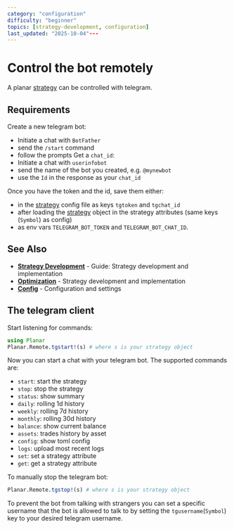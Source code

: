 ```yaml
---
category: "configuration"
difficulty: "beginner"
topics: [strategy-development, configuration]
last_updated: "2025-10-04"---
---
```


# Control the bot remotely

A planar [strategy](../guides/strategy-development.md) can be controlled with telegram. 

## Requirements
Create a new telegram bot:
- Initiate a chat with `BotFather`
- send the `/start` command
- follow the prompts
Get a `chat_id`:
- Initiate a chat with `userinfobot`
- send the name of the bot you created, e.g. `@mynewbot`
- use the `Id` in the response as your `chat_id`

Once you have the token and the id, save them either:
- in the [strategy](../guides/strategy-development.md) config file as keys `tgtoken` and `tgchat_id`
- after loading the [strategy](../guides/strategy-development.md) object in the strategy attributes (same keys (`Symbol`) as config)
- as env vars `TELEGRAM_BOT_TOKEN` and `TELEGRAM_BOT_CHAT_ID`.


## See Also

- **[Strategy Development](../guides/strategy-development.md)** - Guide: Strategy development and implementation
- **[Optimization](../optimization.md)** - Strategy development and implementation
- **[Config](../config.md)** - Configuration and settings

## The telegram client
Start listening for commands:

``` julia
using Planar
Planar.Remote.tgstart!(s) # where s is your strategy object
```

Now you can start a chat with your telegram bot.
The supported commands are:

- `start`: start the strategy
- `stop`: stop the strategy
- `status`: show summary
- `daily`: rolling 1d history
- `weekly`: rolling 7d history
- `monthly`: rolling 30d history
- `balance`: show current balance
- `assets`: trades history by asset
- `config`: show toml config
- `logs`: upload most recent logs
- `set`: set a strategy attribute
- `get`: get a strategy attribute

To manually stop the telegram bot:

``` julia
Planar.Remote.tgstop!(s) # where s is your strategy object
```

To prevent the bot from talking with strangers you can set a specific username that the bot is allowed to talk to by setting the `tgusername`(`Symbol`) key to your desired telegram username.
